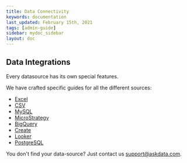 ```yaml
---
title: Data Connectivity
keywords: documentation
last_updated: February 15th, 2021
tags: [admin-guide]
sidebar: mydoc_sidebar
layout: doc
---
```


## Data Integrations

Every datasource has its own special features.

We have crafted specific guides for all the different sources:

- [Excel](/docs/how-to-configure-the-excel-dataset)
- [CSV](/docs/how-to-configure-the-csv-dataset)
- [MySQL](docs/how-to-configure-the-mysql-dataset)
- [MicroStrategy](docs/how-to-configure-the-microstrategy-dataset)
- [BigQuery](/docs/how-to-configure-the-big-query-dataset)
- [Create](/docs/how-to-configure-the-data-table-dataset)
- [Looker](/docs/how-to-configure-the-looker-dataset)
- [PostgreSQL](/docs/how-to-configure-the-postgre-dataset)

You don't find your data-source? Just contact us support@askdata.com.
